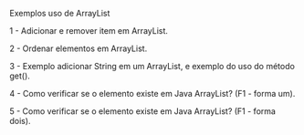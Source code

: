 Exemplos uso de ArrayList

1 - Adicionar e remover item em ArrayList.

2 - Ordenar elementos em ArrayList.

3 - Exemplo adicionar String em um ArrayList, e exemplo do uso do método get(). 

4 - Como verificar se o elemento existe em Java ArrayList? (F1 - forma um).

5 - Como verificar se o elemento existe em Java ArrayList? (F1 - forma dois).
